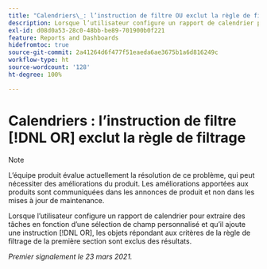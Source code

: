 ```yaml
---
title: "Calendriers\_: l’instruction de filtre OU exclut la règle de filtrage"
description: Lorsque l’utilisateur configure un rapport de calendrier pour extraire des tâches en fonction d’une sélection de champ personnalisé et qu’il ajoute une instruction OU, les objets répondant aux critères de la règle de filtrage de la première section sont exclus des résultats.
exl-id: d08d0a53-28c0-48bb-be89-701900b0f221
feature: Reports and Dashboards
hidefromtoc: true
source-git-commit: 2a41264d6f477f51eaeda6ae3675b1a6d816249c
workflow-type: ht
source-wordcount: '128'
ht-degree: 100%

---
```


# Calendriers : l’instruction de filtre [!DNL OR] exclut la règle de filtrage

>[!NOTE]
>
>L’équipe produit évalue actuellement la résolution de ce problème, qui peut nécessiter des améliorations du produit. Les améliorations apportées aux produits sont communiquées dans les annonces de produit et non dans les mises à jour de maintenance.

Lorsque l’utilisateur configure un rapport de calendrier pour extraire des tâches en fonction d’une sélection de champ personnalisé et qu’il ajoute une instruction [!DNL OR], les objets répondant aux critères de la règle de filtrage de la première section sont exclus des résultats.

_Premier signalement le 23 mars 2021._
